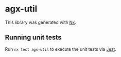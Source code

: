 # agx-util

This library was generated with [Nx](https://nx.dev).

## Running unit tests

Run `nx test agx-util` to execute the unit tests via [Jest](https://jestjs.io).
